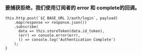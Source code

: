 

### 要捕获拒绝，我们使用订阅者的 error 和 complete的回调。

```
this.http.post(`${ BASE_URL }/auth/login`, payload)
    .map(response => response.json())
    .subscribe(
      data => this.storeToken(data.id_token),
      (err) => console.error(err),
      () => console.log('Authentication Complete')
    );
}

```